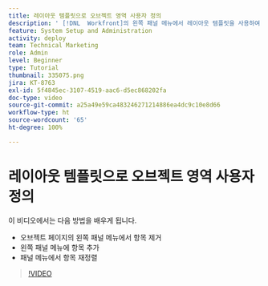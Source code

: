 ```yaml
---
title: 레이아웃 템플릿으로 오브젝트 영역 사용자 정의
description: ' [!DNL  Workfront]의 왼쪽 패널 메뉴에서 레이아웃 템플릿을 사용하여 항목을 추가, 제거 및 재정렬하는 방법에 대해 알아봅니다.'
feature: System Setup and Administration
activity: deploy
team: Technical Marketing
role: Admin
level: Beginner
type: Tutorial
thumbnail: 335075.png
jira: KT-8763
exl-id: 5f4845ec-3107-4519-aac6-d5ec868202fa
doc-type: video
source-git-commit: a25a49e59ca483246271214886ea4dc9c10e8d66
workflow-type: ht
source-wordcount: '65'
ht-degree: 100%

---
```


# 레이아웃 템플릿으로 오브젝트 영역 사용자 정의

이 비디오에서는 다음 방법을 배우게 됩니다.

* 오브젝트 페이지의 왼쪽 패널 메뉴에서 항목 제거
* 왼쪽 패널 메뉴에 항목 추가
* 패널 메뉴에서 항목 재정렬

>[!VIDEO](https://video.tv.adobe.com/v/335075/?quality=12&learn=on)
